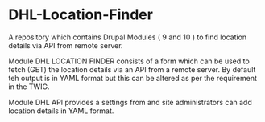 # DHL-Location-Finder
A repository which contains Drupal Modules ( 9 and 10 ) to find location details via API from remote server.

Module DHL LOCATION FINDER consists of a form which can be used to fetch (GET) the location details via an API from a remote server.
By default teh output is in YAML format but this can be altered as per the requirement in the TWIG.

Module DHL API provides a settings from and site administrators can add location details in YAML format.
